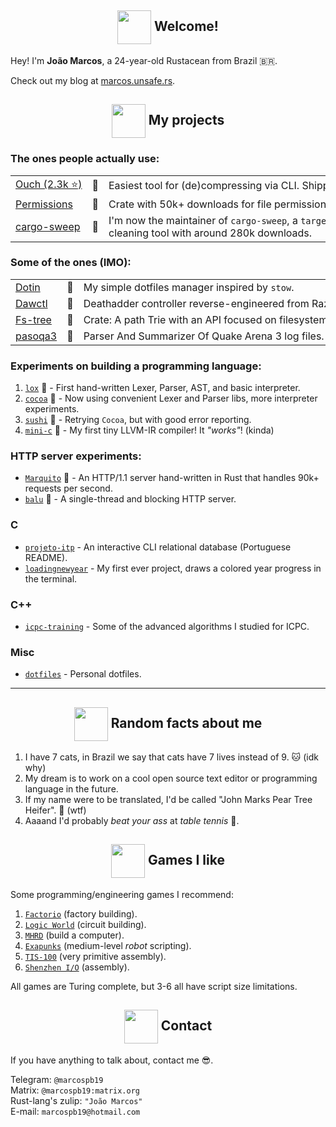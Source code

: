 <!--
  Images links:
    Godot Glasses:     https://i.imgur.com/i4aFkdF.png
    Godot Thinking:    https://i.imgur.com/ekBkvJA.png
    Godot Thumbs Up:   https://i.imgur.com/drB0jSb.png
    Godot Sunglasses:  https://i.imgur.com/Y65KVTs.png
    Godot Wink:        https://i.imgur.com/myYgqBu.png
-->

<!-- Welcome -->
<h2 align="center"><img align="center" src="https://i.imgur.com/drB0jSb.png" height="54px" />  Welcome!</h2>

Hey! I'm **João Marcos**, a 24-year-old Rustacean from Brazil 🇧🇷.

Check out my blog at [marcos.unsafe.rs](https://marcos.unsafe.rs).

<!-- Projects -->

<h2 align="center"><img align="center" src="https://i.imgur.com/ekBkvJA.png" height="54px" />  My projects</h2>

### The ones people actually use:

<table style="max-width: 100%; white-space: nowrap;">
  <tr>
    <td><a href="https://github.com/ouch-org/ouch">Ouch (2.3k ⭐️)</a></td>
    <td>🦀</td>
    <td>
      Easiest tool for (de)compressing via CLI. Shipped to Arch, Brew, and more.
    </td>
  </tr>
  <tr>
    <td><a href="https://github.com/marcospb19/permissions">Permissions</a></td>
    <td>🦀</td>
    <td>
       Crate with 50k+ downloads for file permission checks.
    </td>
  </tr>
  <tr>
    <td><a href="https://github.com/holmgr/cargo-sweep">cargo-sweep</a></td>
    <td>🦀</td>
    <td>
      I'm now the maintainer of <code>cargo-sweep</code>, a <code>target/</code> cleaning tool with around 280k downloads.
    </td>
  </tr>
</table>

### Some of the ones (IMO):

<table style="max-width: 100%; white-space: nowrap;">
  <tr>
    <td><a href="https://github.com/marcospb19/dotin">Dotin</a></td>
    <td>🦀</td>
    <td>
       My simple dotfiles manager inspired by <code>stow</code>.
    </td>
  </tr>
  <tr>
    <td><a href="https://github.com/marcospb19/dawctl">Dawctl</a></td>
    <td>🦀</td>
    <td>
       Deathadder controller reverse-engineered from Razer's proprietary and <b>closed-source</b> software.
    </td>
  </tr>
  <tr>
    <td><a href="https://github.com/marcospb19/fs-tree">Fs-tree</a></td>
    <td>🦀</td>
    <td>
       Crate: A path Trie with an API focused on filesystem operations.
    </td>
  </tr>
  <tr>
    <td><a href="https://github.com/marcospb19/pasoqa3">pasoqa3</a></td>
    <td>🦀</td>
    <td>
       Parser And Summarizer Of Quake Arena 3 log files.
    </td>
  </tr>
</table>

### Experiments on building a programming language:

1. [`lox`] 🦀 - First hand-written Lexer, Parser, AST, and basic interpreter.
2. [`cocoa`] 🦀 - Now using convenient Lexer and Parser libs, more interpreter experiments.
3. [`sushi`] 🦀 - Retrying `Cocoa`, but with good error reporting.
4. [`mini-c`] 🦀 - My first tiny LLVM-IR compiler! It _"works"_! (kinda)

### HTTP server experiments:

- [`Marquito`] 🦀 - An HTTP/1.1 server hand-written in Rust that handles 90k+ requests per second.
- [`balu`] 🦀 - A single-thread and blocking HTTP server.

### C
- [`projeto-itp`] - An interactive CLI relational database (Portuguese README).
- [`loadingnewyear`] - My first ever project, draws a colored year progress in the terminal.

### C++
- [`icpc-training`] - Some of the advanced algorithms I studied for ICPC.

### Misc
- [`dotfiles`] - Personal dotfiles.

[`fs-tree`]: https://github.com/marcospb19/fs-tree
[`dotao`]: https://github.com/marcospb19/dotao
[`lox`]: https://github.com/marcospb19/lox
[`cocoa`]: https://github.com/marcospb19/cocoa
[`sushi`]: https://github.com/marcospb19/sushi
[`mini-c`]: https://github.com/marcospb19/mini-c
[`icpc-training`]: https://github.com/marcospb19/icpc-training
[`loadingnewyear`]: https://github.com/marcospb19/loadingnewyear
[`projeto-itp`]: https://github.com/marcospb19/projeto-itp
[`dotfiles`]: https://github.com/marcospb19/dotfiles
[`Marquito`]: https://github.com/saiintbrisson/marquito
[`balu`]: https://github.com/marcospb19/balu

---

<!-- Random facts about me -->
<h2 align="center"><img align="center" src="https://i.imgur.com/myYgqBu.png" height="54px" />  Random facts about me</h2>

1. I have 7 cats, in Brazil we say that cats have 7 lives instead of 9. 🐱 (idk why)
2. My dream is to work on a cool open source text editor or programming language in the future.
3. If my name were to be translated, I'd be called "John Marks Pear Tree Heifer". 🧐 (wtf)
4. Aaaand I'd probably _beat your ass_ at _table tennis_ 🏓.

<!-- Programming games I like -->
<h2 align="center"><img align="center" src="https://i.imgur.com/Y65KVTs.png" height="54px" />  Games I like</h2>

Some programming/engineering games I recommend:

1. [`Factorio`](https://store.steampowered.com/app/427520/Factorio/) (factory building).
2. [`Logic World`](https://store.steampowered.com/app/1054340/Logic_World/) (circuit building).
3. [`MHRD`](https://store.steampowered.com/app/576030/MHRD/) (build a computer).
4. [`Exapunks`](https://store.steampowered.com/app/716490/EXAPUNKS/) (medium-level _robot_ scripting).
5. [`TIS-100`](https://store.steampowered.com/app/370360/TIS100/) (very primitive assembly).
6. [`Shenzhen I/O`](https://store.steampowered.com/app/504210/SHENZHEN_IO/) (assembly).

All games are Turing complete, but 3-6 all have script size limitations.

<!-- Contact -->
<h2 align="center"><img align="center" src="https://i.imgur.com/i4aFkdF.png" height="54px" />  Contact</h2>

If you have anything to talk about, contact me 😎.

Telegram: `@marcospb19` \
Matrix: `@marcospb19:matrix.org` \
Rust-lang's zulip: `"João Marcos"` \
E-mail: `marcospb19@hotmail.com`
